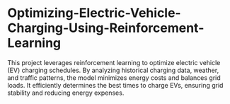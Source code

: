# Optimizing-Electric-Vehicle-Charging-Using-Reinforcement-Learning
This project leverages reinforcement learning to optimize electric vehicle (EV) charging schedules. By analyzing historical charging data, weather, and traffic patterns, the model minimizes energy costs and balances grid loads. It efficiently determines the best times to charge EVs, ensuring grid stability and reducing energy expenses.
